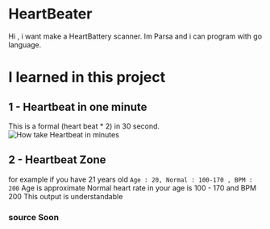 # HeartBeater
Hi , i want make a HeartBattery scanner.
Im Parsa and i can program with go language.
# I learned in this project

## 1 - Heartbeat in one minute
This is a formal (heart beat * 2) in 30 second.
![How take Heartbeat in minutes ](https://www.mizanonline.ir/wp-content/uploads/2022/01/1211607_995.jpg)
## 2 - Heartbeat Zone 
for example 
if you have 21 years old 
`Age : 20, Normal : 100-170 , BPM : 200`
Age is approximate
Normal heart rate in your age is 100 - 170
and BPM 200
This output is understandable

### source Soon 
